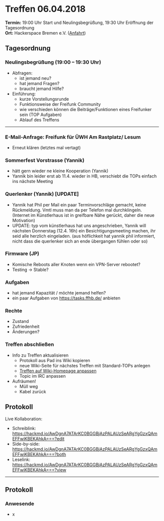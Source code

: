 # Treffen 06.04.2018

**Termin:** 19:00 Uhr Start und Neulingsbegrüßung, 19:30 Uhr Eröffnung der Tagesordnung  
**Ort:** Hackerspace Bremen e.V. ([Anfahrt](https://www.hackerspace-bremen.de/anfahrt/))

## Tagesordnung
### Neulingsbegrüßung (19:00 – 19:30 Uhr)
- Abfragen:
    - ist jemand neu?
    - hat jemand Fragen?
    - braucht jemand Hilfe?
- Einführung:
    - kurze Vorstellungsrunde
    - Funktionsweise der Freifunk Community
    - wie verschieden können die Beiträge/Funktionen eines Freifunker sein (TOP Aufgaben)
    - Ablauf des Treffens

---

### E-Mail-Anfrage: Freifunk für ÜWH Am Rastplatz/ Lesum
- Erneut klären (letztes mal vertagt)



### Sommerfest Vorstrasse (Yannik)
* hätt gern wieder ne kleine Kooperation (Yannik) 
* Yannik bin leider erst ab 11.4. wieder in HB, verschiebt die TOPs einfach ins nächste Meeting

### Querlenker (Yannik) [UPDATE]
* Yannik hat Phil per Mail ein paar Terminvorschläge gemacht, keine Rückmeldung. Vmtl muss man da per Telefon mal durchklingeln.  (Internet im Künstlerhaus ist in greifbare Nähe gerückt, daher die neue Motivation)
* UPDATE: typ vom künstlerhaus hat uns angeschrieben, Yannik will nächsten Donnerstag (12.4. 16h) ein Besichtigungsmeeting machen, ihr seid alle herzlich eingeladen. (aus höflichkeit hat yannik phil informiert, nicht dass die querlenker sich an ende übergangen fühlen oder so)

### Firmware (JP)
* Komische Reboots aller Knoten wenn ein VPN-Server rebootet?
* Testing → Stable?

### Aufgaben
- hat jemand Kapazität / möchte jemand helfen?
- ein paar Aufgaben von https://tasks.ffhb.de/ anbieten

### Rechte
- Zustand
- Zufriedenheit
- Änderungen?

### Treffen abschließen
- Info zu Treffen aktualisieren
  - Protokoll aus Pad ins Wiki kopieren
  - neue Wiki-Seite für nächstes Treffen mit Standard-TOPs anlegen
  - [Treffen auf Wiki-Homepage anpassen](Home)
  - Topic im IRC anpassen
- Aufräumen!
  - Müll weg
  - Kabel zurück


## Protokoll
Live Kollaboration:
- Schreiblink: https://hackmd.io/AwDgnA7ATArKC0BGGBjAzPALAUzSeARgYgGzxQAmEFFwiKBEKAhkA===?edit
- Side-by-side: https://hackmd.io/AwDgnA7ATArKC0BGGBjAzPALAUzSeARgYgGzxQAmEFFwiKBEKAhkA===?both
- Leselink: https://hackmd.io/AwDgnA7ATArKC0BGGBjAzPALAUzSeARgYgGzxQAmEFFwiKBEKAhkA===?view

---

## Protokoll
### Anwesende
- x